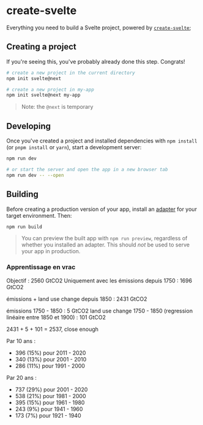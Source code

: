 # create-svelte

Everything you need to build a Svelte project, powered by [`create-svelte`](https://github.com/sveltejs/kit/tree/master/packages/create-svelte);

## Creating a project

If you're seeing this, you've probably already done this step. Congrats!

```bash
# create a new project in the current directory
npm init svelte@next

# create a new project in my-app
npm init svelte@next my-app
```

> Note: the `@next` is temporary

## Developing

Once you've created a project and installed dependencies with `npm install` (or `pnpm install` or `yarn`), start a development server:

```bash
npm run dev

# or start the server and open the app in a new browser tab
npm run dev -- --open
```

## Building

Before creating a production version of your app, install an [adapter](https://kit.svelte.dev/docs#adapters) for your target environment. Then:

```bash
npm run build
```

> You can preview the built app with `npm run preview`, regardless of whether you installed an adapter. This should _not_ be used to serve your app in production.

### Apprentissage en vrac

Objectif : 2560 GtCO2
Uniquement avec les émissions depuis 1750 : 1696 GtCO2

émissions + land use change depuis 1850 : 2431 GtCO2

émissions 1750 - 1850 : 5 GtCO2
land use change 1750 - 1850 (regression linéaire entre 1850 et 1900) : 101 GtCO2

2431 + 5 + 101 = 2537, close enough

Par 10 ans : 
- 396 (15%) pour 2011 - 2020
- 340 (13%) pour 2001 - 2010
- 286 (11%) pour 1991 - 2000

Par 20 ans :
- 737 (29%) pour 2001 - 2020
- 538 (21%) pour 1981 - 2000
- 395 (15%) pour 1961 - 1980
- 243 (9%) pour 1941 - 1960
- 173 (7%) pour 1921 - 1940